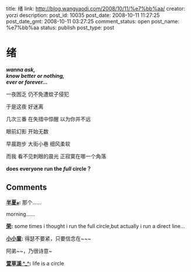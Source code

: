title: 绪
link: http://blog.wangyaodi.com/2008/10/11/%e7%bb%aa/
creator: yorzi
description: 
post_id: 10035
post_date: 2008-10-11 11:27:25
post_date_gmt: 2008-10-11 03:27:25
comment_status: open
post_name: %e7%bb%aa
status: publish
post_type: post

# 绪

**_wanna ask,  
know better or nothing,  
ever or forever..._**

  


一夜困乏 仍不免遭蚊子侵犯

于是这夜 好迷离  


几次三番 在失措中惊醒 以为你并不远

眼前幻影 开始无数

  


早晨跑步 大街小巷 细风柔软

而我 看不见刺眼的晨光 正寂寞在哪一个角落

**does everyone run the **_full_** circle？**

## Comments

**[半夏๑](#94 "2008-10-11 11:54:04"):** 那个……

morning......

**[荣](#95 "2008-10-11 12:05:57"):** some times i thought i run the full circle,but actually i run a direct line...

**[小小童](#96 "2008-10-13 11:04:51"):** 得瑟不要紧，只要信念在~~~

阿弟~~，乃很诗意~

**[萱草溪 ^_^](#97 "2008-10-13 16:14:03"):** life is a circle

